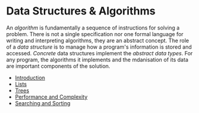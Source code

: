 # Data Structures & Algorithms

An _algorithm_ is fundamentally a sequence of instructions for solving a
problem. There is not a single specification nor one formal language for
writing and interpreting algorithms, they are an abstract concept. The
role of a _data structure_ is to manage how a program's information is
stored and accessed. _Concrete_ data structures implement the _abstract
data types_. For any program, the algorithms it implements and the
mdanisation of its data are important components of the solution.

- [Introduction](introduction.md)
- [Lists](lists.md)
- [Trees](trees.md)
- [Performance and Complexity](complexity.md)
- [Searching and Sorting](search-sort.md)
